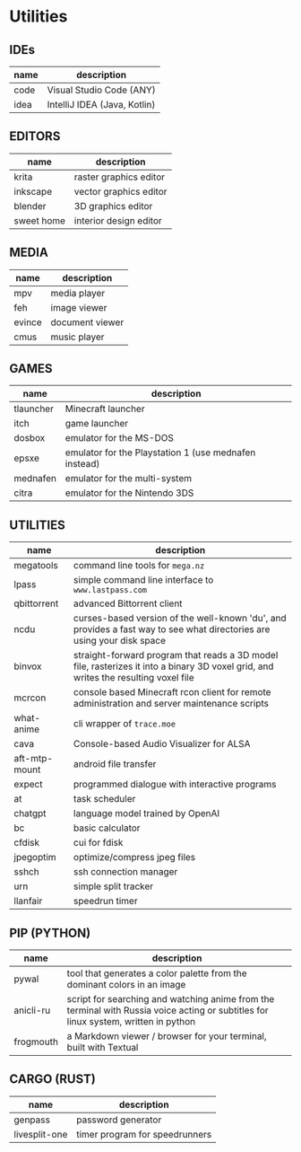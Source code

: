# Utilities
## IDEs
|name|description |
| --- | --- |
| code | Visual Studio Code (ANY) |
| idea | IntelliJ IDEA (Java, Kotlin) |
## EDITORS
| name | description |
| ---- | ---- |
| krita | raster graphics editor |
| inkscape | vector graphics editor |
| blender | 3D graphics editor |
| sweet home | interior design editor |
## MEDIA
| name | description |
| ---- | ---- |
| mpv | media player |
| feh | image viewer |
| evince | document viewer |
| cmus | music player |
## GAMES
| name | description |
| ---- | ---- |
| tlauncher | Minecraft launcher |
| itch | game launcher |
| dosbox | emulator for the MS-DOS |
| epsxe | emulator for the Playstation 1 (use mednafen instead) |
| mednafen | emulator for the multi-system |
| citra | emulator for the Nintendo 3DS |
## UTILITIES
| name | description |
| ---- | ---- |
| megatools | command line tools for `mega.nz` |
| lpass | simple command line interface to `www.lastpass.com` |
| qbittorrent | advanced Bittorrent client |
| ncdu | curses-based version of the well-known 'du', and provides a fast way to see what directories are using your disk space |
| binvox | straight-forward program that reads a 3D model file, rasterizes it into a binary 3D voxel grid, and writes the resulting voxel file |
| mcrcon | console based Minecraft rcon client for remote administration and server maintenance scripts |
| what-anime | cli wrapper of `trace.moe` |
| cava | Console-based Audio Visualizer for ALSA |
| aft-mtp-mount | android file transfer<br> |
| expect | programmed dialogue with interactive programs |
| at | task scheduler |
| chatgpt | language model trained by OpenAI |
| bc | basic calculator |
| cfdisk | cui for fdisk |
| jpegoptim | optimize/compress jpeg files |
| sshch | ssh connection manager |
| urn | simple split tracker |
| llanfair | speedrun timer |
## PIP (PYTHON)
| name | description |
| ---- | ---- |
| pywal | tool that generates a color palette from the dominant colors in an image |
| anicli-ru | script for searching and watching anime from the terminal with Russia voice acting or subtitles for linux system, written in python |
| frogmouth | a Markdown viewer / browser for your terminal, built with Textual |
## CARGO (RUST)
| name | description |
| ---- | ---- |
| genpass | password generator |  
| livesplit-one | timer program for speedrunners |  
